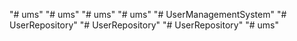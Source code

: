 "# ums" 
"# ums" 
"# ums" 
"# ums" 
"# UserManagementSystem" 
"# UserRepository" 
"# UserRepository" 
"# UserRepository" 
"# ums" 
